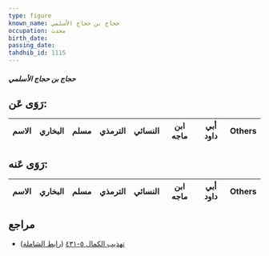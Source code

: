 ```yaml
---
type: figure
known_name: حجاج بن حجاج الأسلمي
occupation: محدث
birth_date:
passing_date:
tahdhib_id: 1115
---
```

##### حجاج بن حجاج الأسلمي

## رَوَى عَن:
| الاسم | البخاري | مسلم | الترمذي | النسائي | ابن ماجه | أبي داود | Others |
| ----- | ------- | ---- | ------- | ------- | -------- | -------- | ------ |
## رَوَى عَنه:
| الاسم | البخاري | مسلم | الترمذي | النسائي | ابن ماجه | أبي داود | Others |
| ----- | ------- | ---- | ------- | ------- | -------- | -------- | ------ |
## مراجع
- [تهذيب الكمال ٥-٤٣١](obsidian://open?vault=Tahdhib-al-Kamal&file=Figures/١١١٥-حجاج%20بن%20حجاج%20الأسلمي) ([رابط الشاملة](https://shamela.ws/book/3722/2509))